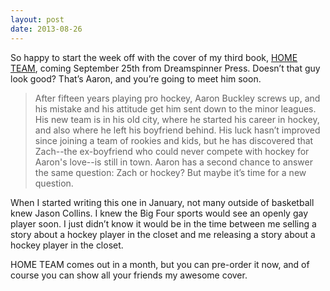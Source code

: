 ```yaml
---
layout: post
date: 2013-08-26
---
```


So happy to start the week off with the cover of my third book, [HOME TEAM](https://www.dreamspinnerpress.com/books/home-team-by-jameson-dash-2792-b), coming September 25th from Dreamspinner Press. Doesn’t that guy look good? That’s Aaron, and you’re going to meet him soon.

>After fifteen years playing pro hockey, Aaron Buckley screws up, and his mistake and his attitude get him sent down to the minor leagues. His new team is in his old city, where he started his career in hockey, and also where he left his boyfriend behind. His luck hasn’t improved since joining a team of rookies and kids, but he has discovered that Zach--the ex-boyfriend who could never compete with hockey for Aaron's love--is still in town. Aaron has a second chance to answer the same question: Zach or hockey? But maybe it’s time for a new question.

When I started writing this one in January, not many outside of basketball knew Jason Collins. I knew the Big Four sports would see an openly gay player soon. I just didn’t know it would be in the time between me selling a story about a hockey player in the closet and me releasing a story about a hockey player in the closet.  

HOME TEAM comes out in a month, but you can pre-order it now, and of course you can show all your friends my awesome cover. 
